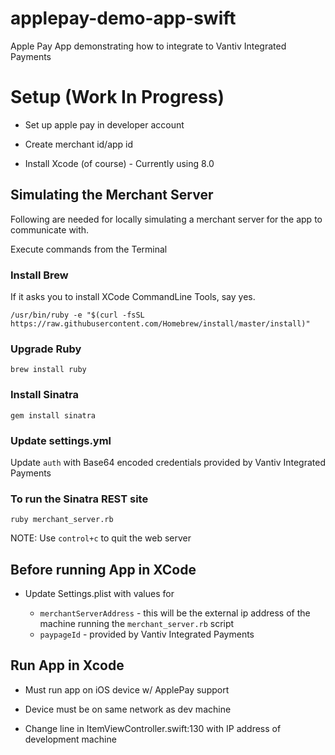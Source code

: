 # applepay-demo-app-swift

Apple Pay App demonstrating how to integrate to Vantiv Integrated Payments

# Setup (Work In Progress)

* Set up apple pay in developer account

* Create merchant id/app id

* Install Xcode (of course) - Currently using 8.0

## Simulating the Merchant Server

Following are needed for locally simulating a merchant server for the app to communicate with.

Execute commands from the Terminal

### Install Brew

If it asks you to install XCode CommandLine Tools, say yes.

`/usr/bin/ruby -e "$(curl -fsSL https://raw.githubusercontent.com/Homebrew/install/master/install)"`

### Upgrade Ruby

`brew install ruby`

### Install Sinatra

`gem install sinatra`

### Update settings.yml

Update `auth` with Base64 encoded credentials provided by Vantiv Integrated Payments

### To run the Sinatra REST site

`ruby merchant_server.rb`

NOTE: Use `control+c` to quit the web server

## Before running App in XCode

* Update Settings.plist with values for

  * `merchantServerAddress` - this will be the external ip address of the machine running the `merchant_server.rb` script
  * `paypageId` - provided by Vantiv Integrated Payments

## Run App in Xcode

* Must run app on iOS device w/ ApplePay support

* Device must be on same network as dev machine

* Change line in ItemViewController.swift:130 with IP address of development machine

